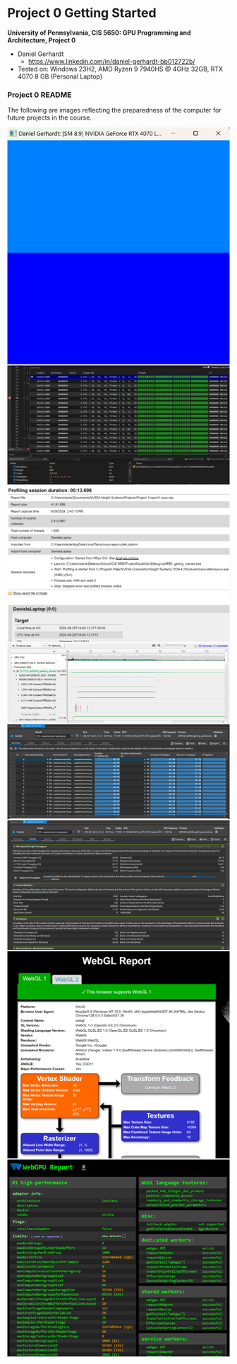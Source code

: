 Project 0 Getting Started
====================

**University of Pennsylvania, CIS 5650: GPU Programming and Architecture, Project 0**

* Daniel Gerhardt
  * https://www.linkedin.com/in/daniel-gerhardt-bb012722b/
* Tested on: Windows 23H2, AMD Ryzen 9 7940HS @ 4GHz 32GB, RTX 4070 8 GB (Personal Laptop)

### Project 0 README

The following are images reflecting the preparedness of the computer for future projects in the course.

![](images/s1.png)
![](images/s2.png)
![](images/s3.png)
![](images/s4.png)
![](images/s5.png)
![](images/s6.png)
![](images/s7.png)
![](images/s8.png)
